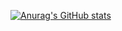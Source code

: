 [![Anurag's GitHub stats](https://github-readme-stats.vercel.app/api?username=noicu)](https://github.com/anuraghazra/github-readme-stats)
